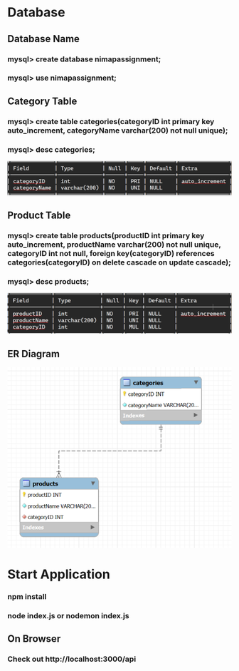 # Database
## Database Name
### mysql> create database nimapassignment;
### mysql> use nimapassignment;

## Category Table
### mysql> create table categories(categoryID int primary key auto_increment, categoryName varchar(200) not null unique);
### mysql> desc categories;
![Category Scheme](https://github.com/Aniketps/Project-Images/blob/main/categories.png)

## Product Table
### mysql> create table products(productID int primary key auto_increment, productName varchar(200) not null unique, categoryID int not null, foreign key(categoryID) references categories(categoryID) on delete cascade on update cascade);
### mysql> desc products;
![Product Scheme](https://github.com/Aniketps/Project-Images/blob/main/products.png)

## ER Diagram
![Product Scheme](https://github.com/Aniketps/Project-Images/blob/main/ERDiagram.png)

# Start Application
### npm install
### node index.js or nodemon index.js
## On Browser
### Check out http://localhost:3000/api
